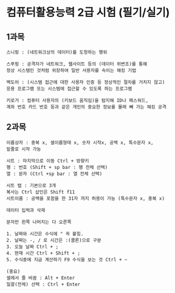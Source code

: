# 컴퓨터활용능력 2급 시험 (필기/실기)


## 1과목

    스니핑 : (네트워크상의 데이터)를 도청하는 행위

    스푸핑 : 공격자가 네트워크, 웹사이트 등의 (데이터 위변조)를 통해 
    정상 시스템인 것처럼 위장하여 일반 사용자를 속이는 해킹 기법

    백도어 : (시스템 접근에 대한 사용자 인증 등 정상적인 절차를 거치지 않고) 
    응용 프로그램 또는 시스템에 접근할 수 있도록 하는 프로그램

    키로거 : 컴퓨터 사용자의 (키보드 움직임)을 탐지해 ID나 패스워드, 
    계좌 번호 카드 번호 등과 같은 개인의 중요한 정보를 몰래 빼 가는 해킹 공격


## 2과목

    이름상자 : 중복 x, 셀이름형태 x, 숫자 시작x, 공백 x, 특수문자 x,
    밑줄로 시작 가능

    시트 : 마지막으로 이동 Ctrl + 방향키
    행 : 번호 (Shift + sp bar : 행 전체 선택)
    열 : 문자 (Ctrl +sp bar : 열 전체 선택)

    시트 탭 : 기본으로 3개
    복사는 Ctrl 삽인은 Shift f11
    시트이름 : 공백을 포함을 한 31자 까지 허용이 가능 (특수문자 x, 중복 x)
    
    데이터 입력과 삭제
    
    문자만 왼쪽 나머지는 다 오른쪽

    1. 날짜와 시간은 수식에 " 꼭 붙힘.
    2. 날짜는 -, / 로 시간은 :(콜론)으로 구분
    3. 오늘 날짜 Ctrl + ; 
    4. 현재 시간 Ctrl + Shift + ;
    5. 수식중에 지금 계산하기 F9 수식을 보는 것 Ctrl + ~

    (중요)
    셀에서 줄 바꿈 : Alt + Enter 
    일괄(전체) 선택 : Ctrl + Enter


    
    




